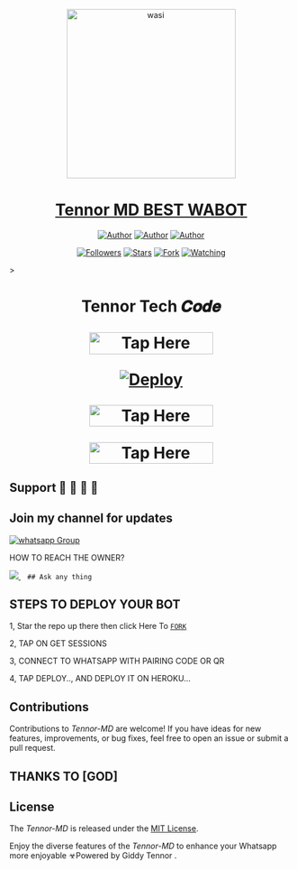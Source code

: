 <p align="center">  
  <a href="https://whatsapp.com/channel/0029VadqmtNA89MlYOW7Ep2n">
    <img alt="wasi" height="300" src="https://telegra.ph/file/06fbe9f07e30c880b7dbf.jpg">
    <h1 align="center">Tennor MD BEST WABOT</h1>
  </a>
</p>
<p align="center">
<a href="https://github.com/gidiowis"><img title="Author" src="https://img.shields.io/badge/gidiowis-black?style=for-the-badge&logo=Github"></a> <a href="https://whatsapp.com/channel/0029VadqmtNA89MlYOW7Ep2n"><img title="Author" src="https://img.shields.io/badge/CHANNEL-black?style=for-the-badge&logo=whatsapp"></a> <a href="https://wa.me/message/ZFXYB2VACVUAC1"><img title="Author" src="https://img.shields.io/badge/CHAT US-black?style=for-the-badge&logo=whatsapp"></a>
<p/>
<p align="center">
<a href="https://github.com/gidiowis?tab=followers"><img title="Followers" src="https://img.shields.io/github/followers/gidiowis?label=Followers&style=social"></a>
<a href="https://github.com/gidiowis/Tennor-V2-MD/stargazers/"><img title="Stars" src="https://img.shields.io/github/stars/gidiowis/Tennor-V2-MD?&style=social"></a>
<a href="https://github.com/gidiowis/Tennor-MD/network/members"><img title="Fork" src="https://img.shields.io/github/forks/gidiowis/Tennor-V2-MD?style=social"></a>
<a href="https://github.com/gidiowis/Tennor-V2-MD/watchers"><img title="Watching" src="https://img.shields.io/github/watchers/gidiowis/Tennor-V2-MD?label=Watching&style=social"></a>
</p>></a>                     

 <h1 align="center"> Tennor Tech 𝑪𝒐𝒅𝒆

</p>

<a href="https://ultrazy-53593a853dec.herokuapp.com/"><img title="Tap Here Open Session Site" src="https://img.shields.io/badge/GET SESSION -h?color=red&style=for-the-badge&logo=msi" width="220" height="38.45"/></a></p>

</p>

[![Deploy](https://www.herokucdn.com/deploy/button.svg)](https://github.com/gidiowis/TennoR-V2/tree/main)

</p>


<a href="https://www.clever-cloud.com/"><img title="Tap Here Open Session Site" src="https://img.shields.io/badge/𝑫𝑬𝑷𝑳𝑶𝒀_𝑶𝑵-𝑪𝑳𝑬𝑽𝑬𝑹 -h?color=green&style=for-the-badge&logo=msi" width="220" height="38.45"/></a></p>

</p>

<a href="https://github.com/GIDIOWIS -INFO"><img title="Tap Here Open Session Site" src="https://img.shields.io/badge/DEVELOPER-INFO -h?color=blue&style=for-the-badge&logo=msi" width="220" height="38.45"/></a></p>


</p>
   


## Support 🧧 🧧 🧧 🧧
## Join my channel for updates
<a href="https://whatsapp.com/channel/0029VadqmtNA89MlYOW7Ep2n" target="_blank">
    <img alt="whatsapp Group" src="https://img.shields.io/badge/ Whatsapp Support Channel -25D366?style=for-the-badge&logo=whatsapp&logoColor=white" />
  </a>
</p>


HOW TO REACH THE OWNER? 
 
   
   <a href="https://wa.me/message/ZFXYB2VACVUAC1">
    <img src="https://img.shields.io/badge/WhatsApp-25D366?style=for-the-badge&logo=whatsapp&logoColor=white" />
  </a>&nbsp;&nbsp;
   <a

    ## Ask any thing

</p>

## STEPS TO DEPLOY YOUR BOT


1, Star the repo up there then click Here To  [`FORK`](https://github.com/gidiowis/Tennor-V2-MD/fork)

2, TAP ON GET SESSIONS



3, CONNECT TO WHATSAPP WITH PAIRING CODE OR QR



4, TAP DEPLOY.., AND DEPLOY IT ON HEROKU...

</p>






  

</p>


## Contributions


Contributions to *Tennor-MD* are welcome! If you have ideas for new features, improvements, or bug fixes, feel free to open an issue or submit a pull request.
## THANKS TO [GOD]

## License

The *Tennor-MD* is released under the [MIT License](https://opensource.org/licenses/MIT).

Enjoy the diverse features of the *Tennor-MD*  to enhance your Whatsapp more enjoyable
☣Powered by Giddy Tennor 
.
